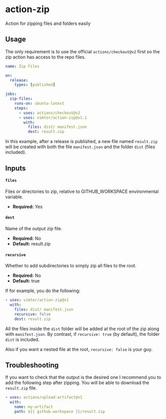 # action-zip

Action for zipping files and folders easily

## Usage

The only requirement is to use the official `actions/checkout@v2` first so the zip action has access to the repo files.

```yaml
name: Zip Files

on:
  release:
    types: [published]

jobs:
  zip-files:
    runs-on: ubuntu-latest
    steps:
      - uses: actions/checkout@v2
      - uses: vimtor/action-zip@v1.1
        with:
          files: dist/ manifest.json
          dest: result.zip
```

In this example, after a release is published, a new file named `result.zip` will be created with both the file `manifest.json` and the folder `dist` (files included).

## Inputs

#### `files`

Files or directories to zip, relative to GITHUB_WORKSPACE environmental variable.

- **Required:** Yes

#### `dest`

Name of the output zip file.

- **Required:** No
- **Default:** result.zip

#### `recursive`

Whether to add subdirectories to simply zip all files to the root.

- **Required:** No
- **Default:** true

If for example, you do the following:

```yaml
- uses: vimtor/action-zip@v1
  with:
    files: dist/ manifest.json
    recursive: false
    dest: result.zip
```

All the files inside the `dist` folder will be added at the root of the zip along with `manifest.json`. By contrast, if `recursive: true` (by default), the folder `dist` is included.

Also if you want a nested file at the root, `recursive: false` is your guy.

## Troubleshooting

If you want to check that the output is the desired one I recommend you to add the following step after zipping. You will be able to download the `result.zip` file.

```yaml
- uses: actions/upload-artifact@v1
  with:
    name: my-artifact
    path: ${{ github.workspace }}/result.zip
```
